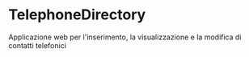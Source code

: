 TelephoneDirectory
==================

Applicazione web per l'inserimento, la visualizzazione e la modifica di contatti telefonici
